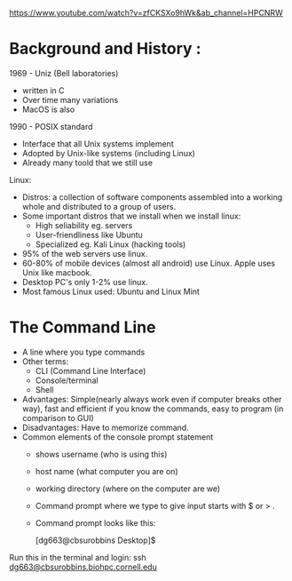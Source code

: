 https://www.youtube.com/watch?v=zfCKSXo9hWk&ab_channel=HPCNRW 

# Background and History :

1969 - Uniz (Bell laboratories)
- written in C
- Over time many variations
- MacOS is also

1990 - POSIX standard
- Interface that all Unix systems implement
- Adopted by Unix-like systems (including Linux)
- Already many toold that we still use

Linux: 
- Distros: a collection of software components assembled into a working whole and distributed to a group of users.
- Some important distros that we install when we install linux:
  - High seliability eg. servers 
  - User-friendliness like Ubuntu 
  - Specialized eg. Kali Linux (hacking tools)
- 95% of the web servers use linux.
- 60-80% of mobile devices (almost all android) use Linux. Apple uses Unix like macbook.
- Desktop PC's only 1-2% use linux.
- Most famous Linux used: Ubuntu and Linux Mint

# The Command Line
- A line where you type commands
- Other terms:
   - CLI (Command Line Interface)
   - Console/terminal
   - Shell
- Advantages: Simple(nearly always work even if computer breaks other way), fast and efficient if you know the commands, easy to program (in comparison to GUI)
- Disadvantages: Have to memorize command.
- Common elements of the console prompt statement
   - shows username (who is using this)
   - host name (what computer you are on)
   - working directory (where on the computer are we)
   - Command prompt where we type to give input starts with $ or > .
   - Command prompt looks like this:
     
      [dg663@cbsurobbins Desktop]$ 




Run this in the terminal and login: 
ssh dg663@cbsurobbins.biohpc.cornell.edu 
